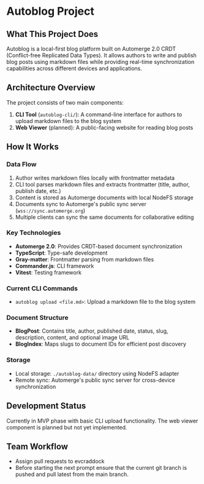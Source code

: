 # Autoblog Project

## What This Project Does

Autoblog is a local-first blog platform built on Automerge 2.0 CRDT (Conflict-free Replicated Data Types). It allows authors to write and publish blog posts using markdown files while providing real-time synchronization capabilities across different devices and applications.

## Architecture Overview

The project consists of two main components:

1. **CLI Tool** (`autoblog-cli/`): A command-line interface for authors to upload markdown files to the blog system
2. **Web Viewer** (planned): A public-facing website for reading blog posts

## How It Works

### Data Flow
1. Author writes markdown files locally with frontmatter metadata
2. CLI tool parses markdown files and extracts frontmatter (title, author, publish date, etc.)
3. Content is stored as Automerge documents with local NodeFS storage
4. Documents sync to Automerge's public sync server (`wss://sync.automerge.org`)
5. Multiple clients can sync the same documents for collaborative editing

### Key Technologies
- **Automerge 2.0**: Provides CRDT-based document synchronization
- **TypeScript**: Type-safe development
- **Gray-matter**: Frontmatter parsing from markdown files
- **Commander.js**: CLI framework
- **Vitest**: Testing framework

### Current CLI Commands
- `autoblog upload <file.md>`: Upload a markdown file to the blog system

### Document Structure
- **BlogPost**: Contains title, author, published date, status, slug, description, content, and optional image URL
- **BlogIndex**: Maps slugs to document IDs for efficient post discovery

### Storage
- Local storage: `./autoblog-data/` directory using NodeFS adapter
- Remote sync: Automerge's public sync server for cross-device synchronization

## Development Status
Currently in MVP phase with basic CLI upload functionality. The web viewer component is planned but not yet implemented.

## Team Workflow

- Assign pull requests to evcraddock
- Before starting the next prompt ensure that the current git branch is pushed and pull latest from the main branch.